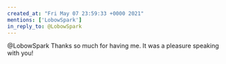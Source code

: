 ```yaml
---
created_at: "Fri May 07 23:59:33 +0000 2021"
mentions: ['LobowSpark']
in_reply_to: @LobowSpark
---
```


@LobowSpark Thanks so much for having me. It was a pleasure speaking with you!